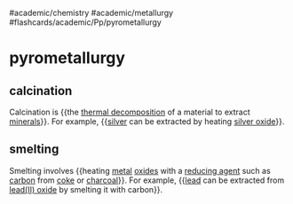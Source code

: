 #academic/chemistry #academic/metallurgy #flashcards/academic/Pp/pyrometallurgy

# pyrometallurgy

## calcination

Calcination is {{the [thermal decomposition](thermal%20composition.md) of a material to extract [minerals](mineral.md)}}. For example, {{[silver](silver.md) can be extracted by heating [silver oxide](silver%20oxide.md)}}. <!--SR:!2023-05-25,11,170!2023-05-17,32,270-->

## smelting

Smelting involves {{heating [metal](metal.md) [oxides](oxide.md) with a [reducing agent](reducing%20agent.md) such as [carbon](carbon.md) from [coke](coke%20(fuel).md) or [charcoal](charcoal.md)}}. For example, {{[lead](lead.md) can be extracted from [lead(II) oxide](lead(II)%20oxide.md) by smelting it with carbon}}. <!--SR:!2023-05-20,27,230!2023-05-24,35,270-->
